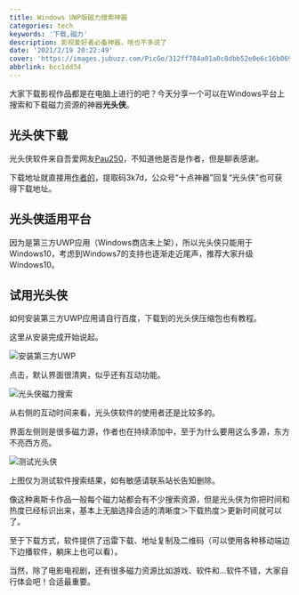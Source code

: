 ```yaml
---
title: Windows UWP版磁力搜索神器
categories: tech
keywords: '下载,磁力'
description: 影视爱好者必备神器，啥也不多说了
date: '2021/2/19 20:22:49'
cover: 'https://images.jubuzz.com/PicGo/312ff784a01a0c8dbb52e0e6c16b069d-d8dd82.png'
abbrlink: bcc1dd34
---
```


大家下载影视作品都是在电脑上进行的吧？今天分享一个可以在Windows平台上搜索和下载磁力资源的神器**光头侠**。

## 光头侠下载

光头侠软件来自吾爱网友[Pau250](https://www.52pojie.cn/home.php?mod=space&uid=1553576)，不知道他是否是作者，但是聊表感谢。

下载地址就直接用[作者的](https://ccca.lanzous.com/b01hwwkgj)，提取码3k7d，公众号“十点神器”回复“光头侠”也可获得下载地址。

## 光头侠适用平台

因为是第三方UWP应用（Windows商店未上架），所以光头侠只能用于Windows10，考虑到Windows7的支持也逐渐走近尾声，推荐大家升级Windows10。

## 试用光头侠

如何安装第三方UWP应用请自行百度，下载到的光头侠压缩包也有教程。

这里从安装完成开始说起。

![安装第三方UWP](https://images.jubuzz.com/PicGo/956b5a04cef79fab5a2163cdafe5a425-a8ddc5.png)

点击，默认界面很清爽，似乎还有互动功能。

![光头侠磁力搜索](https://images.jubuzz.com/PicGo/3d4ad1c2bd526f836c46d06f33c9b62f-225da6.png)

从右侧的互动时间来看，光头侠软件的使用者还是比较多的。

界面左侧则是很多磁力源，作者也在持续添加中，至于为什么要用这么多源，东方不亮西方亮。

![测试光头侠](https://images.jubuzz.com/PicGo/312ff784a01a0c8dbb52e0e6c16b069d-d8dd82.png)

上图仅为测试软件搜索结果，如有敏感请联系站长告知删除。

像这种奥斯卡作品一般每个磁力站都会有不少搜索资源，但是光头侠为你把时间和热度已经标识出来，基本上无脑选择合适的清晰度＞下载热度＞更新时间就可以了。

至于下载方式，软件提供了迅雷下载、地址复制及二维码（可以使用各种移动端边下边播软件，躺床上也可以看）。

当然，除了电影电视剧，还有很多磁力资源比如游戏、软件和...软件不错，大家自行体会吧！合适最重要。